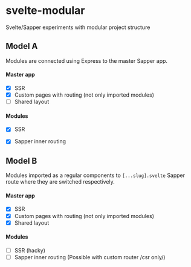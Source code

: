 # svelte-modular
Svelte/Sapper experiments with modular project structure

## Model A
Modules are connected using Express to the master Sapper app.

#### Master app
- [x] SSR
- [x] Custom pages with routing (not only imported modules)
- [ ] Shared layout

#### Modules
- [x] SSR
- [x] Sapper inner routing


## Model B
Modules imported as a regular components to `[...slug].svelte` Sapper route where they are switched respectively.

#### Master app
- [x] SSR
- [x] Custom pages with routing (not only imported modules)
- [x] Shared layout

#### Modules
- [ ] SSR (hacky)
- [ ] Sapper inner routing (Possible with custom router /csr only/)
